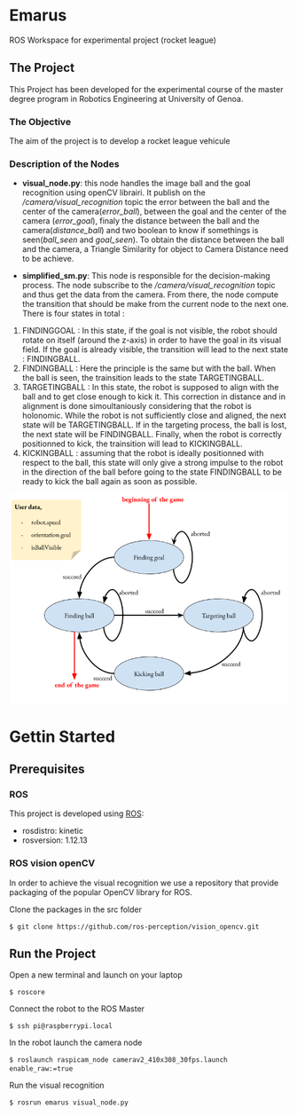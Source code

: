 # Emarus
ROS Workspace for experimental project (rocket league)

## The Project
This Project has been developed for the experimental course of the master degree program in Robotics Engineering at University of Genoa.

### The Objective
The aim of the project is to develop a rocket league vehicule

### Description of the Nodes

* **visual_node.py**: this node handles the image ball and the goal recognition using openCV librairi. It publish on the */camera/visual_recognition* topic the error between the ball and the center of the camera(*error_ball*), between the goal and the center of the camera (*error_goal*), finaly the distance between the ball and the camera(*distance_ball*) and two boolean to know if somethings is seen(*ball_seen* and *goal_seen*). To obtain the distance between the ball and the camera, a Triangle Similarity for object to Camera Distance need to be achieve.

* **simplified_sm.py**: This node is responsible for the decision-making process. The node subscribe to the */camera/visual_recognition* topic and thus get the data from the camera. From there, the node compute the transition that should be make from the current node to the next one. There is four states in total : 
1. FINDINGGOAL : In this state, if the goal is not visible, the robot should rotate on itself (around the z-axis) in order to have the goal in its visual field. If the goal is already visible, the transition will lead to the next state : FINDINGBALL.
2. FINDINGBALL : Here the principle is the same but with the ball. When the ball is seen, the trainsition leads to the state TARGETINGBALL.
3. TARGETINGBALL : In this state, the robot is supposed to align with the ball and to get close enough to kick it. This correction in distance and in alignment is done simoultaniously considering that the robot is holonomic. While the robot is not sufficiently close and aligned, the next state will be TARGETINGBALL. If in the targeting process, the ball is lost, the next state will be FINDINGBALL. Finally, when the robot is correctly positionned to kick, the trainsition will lead to KICKINGBALL.
4. KICKINGBALL : assuming that the robot is ideally positionned with respect to the ball, this state will only give a strong impulse to the robot in the direction of the ball before going to the state FINDINGBALL to be ready to kick the ball again as soon as possible.

![scheme of the organisation of the states](https://raw.githubusercontent.com/thomasgallo/emarus/thomas/sm_scheme.png)

# Gettin Started

## Prerequisites

### ROS
This project is developed using [ROS](http://wiki.ros.org/kinetic/Installation/Ubuntu):
* rosdistro: kinetic
* rosversion: 1.12.13

### ROS vision openCV

In order to achieve the visual recognition we use a repository that provide packaging of the popular OpenCV library for ROS.

Clone the packages in the src folder

```
$ git clone https://github.com/ros-perception/vision_opencv.git

```

## Run the Project

Open a new terminal and launch on your laptop

```
$ roscore
```


Connect the robot to the ROS Master

```
$ ssh pi@raspberrypi.local 
```

In the robot launch the camera node

```
$ roslaunch raspicam_node camerav2_410x308_30fps.launch enable_raw:=true
```

Run the visual recognition 

```
$ rosrun emarus visual_node.py 
```
